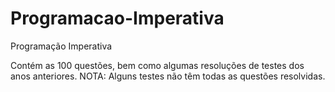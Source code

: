 # Programacao-Imperativa
Programação Imperativa

Contém as 100 questões, bem como algumas resoluções de testes dos anos anteriores.
NOTA: Alguns testes não têm todas as questões resolvidas.
